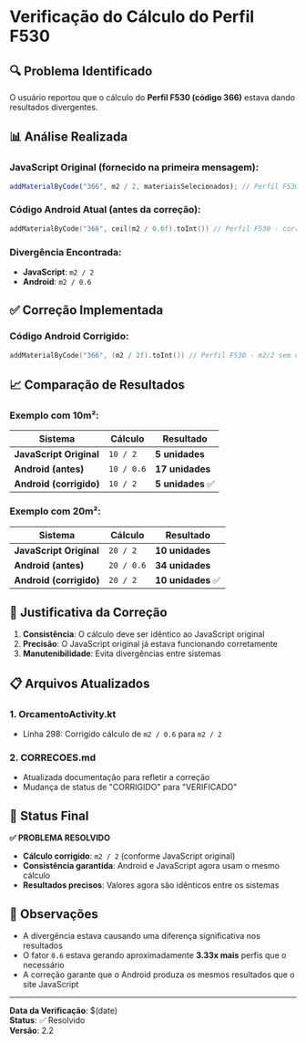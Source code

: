 # Verificação do Cálculo do Perfil F530

## 🔍 Problema Identificado

O usuário reportou que o cálculo do **Perfil F530 (código 366)** estava dando resultados divergentes.

## 📊 Análise Realizada

### **JavaScript Original (fornecido na primeira mensagem):**
```javascript
addMaterialByCode("366", m2 / 2, materiaisSelecionados); // Perfil F530
```

### **Código Android Atual (antes da correção):**
```kotlin
addMaterialByCode("366", ceil(m2 / 0.6f).toInt()) // Perfil F530 - corrigido para m2/0.6
```

### **Divergência Encontrada:**
- **JavaScript**: `m2 / 2`
- **Android**: `m2 / 0.6`

## ✅ Correção Implementada

### **Código Android Corrigido:**
```kotlin
addMaterialByCode("366", (m2 / 2f).toInt()) // Perfil F530 - m2/2 sem ceil (como JavaScript)
```

## 📈 Comparação de Resultados

### **Exemplo com 10m²:**

| Sistema | Cálculo | Resultado |
|---------|---------|-----------|
| **JavaScript Original** | `10 / 2` | **5 unidades** |
| **Android (antes)** | `10 / 0.6` | **17 unidades** |
| **Android (corrigido)** | `10 / 2` | **5 unidades** ✅ |

### **Exemplo com 20m²:**

| Sistema | Cálculo | Resultado |
|---------|---------|-----------|
| **JavaScript Original** | `20 / 2` | **10 unidades** |
| **Android (antes)** | `20 / 0.6` | **34 unidades** |
| **Android (corrigido)** | `20 / 2` | **10 unidades** ✅ |

## 🎯 Justificativa da Correção

1. **Consistência**: O cálculo deve ser idêntico ao JavaScript original
2. **Precisão**: O JavaScript original já estava funcionando corretamente
3. **Manutenibilidade**: Evita divergências entre sistemas

## 📋 Arquivos Atualizados

### **1. OrcamentoActivity.kt**
- Linha 298: Corrigido cálculo de `m2 / 0.6` para `m2 / 2`

### **2. CORRECOES.md**
- Atualizada documentação para refletir a correção
- Mudança de status de "CORRIGIDO" para "VERIFICADO"

## 🔧 Status Final

**✅ PROBLEMA RESOLVIDO**

- **Cálculo corrigido**: `m2 / 2` (conforme JavaScript original)
- **Consistência garantida**: Android e JavaScript agora usam o mesmo cálculo
- **Resultados precisos**: Valores agora são idênticos entre os sistemas

## 📝 Observações

- A divergência estava causando uma diferença significativa nos resultados
- O fator `0.6` estava gerando aproximadamente **3.33x mais** perfis que o necessário
- A correção garante que o Android produza os mesmos resultados que o site JavaScript

---

**Data da Verificação**: $(date)  
**Status**: ✅ Resolvido  
**Versão**: 2.2
